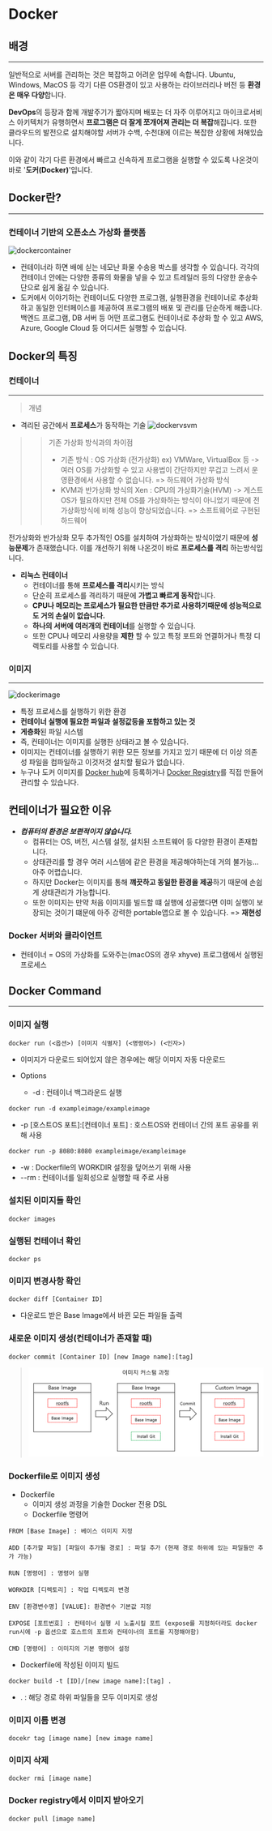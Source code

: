 # Docker

## 배경
---
일반적으로 서버를 관리하는 것은 복잡하고 어려운 업무에 속합니다. Ubuntu, Windows, MacOS 등 각기 다른 OS환경이 있고 사용하는 라이브러리나 버전 등 **환경은 매우 다양**합니다.

**DevOps**의 등장과 함께 개발주기가 짧아지며 배포는 더 자주 이루어지고 마이크로서비스 아키텍처가 유행하면서 **프로그램은 더 잘게 쪼개어져 관리는 더 복잡**해집니다. 또한 클라우드의 발전으로 설치해야할 서버가 수백, 수천대에 이르는 복잡한 상황에 처해있습니다.

이와 같이 각기 다른 환경에서 빠르고 신속하게 프로그램을 실행할 수 있도록 나온것이 바로 '**도커(Docker)**'입니다.

## Docker란?
---
### **컨테이너 기반의 오픈소스 가상화 플랫폼**

![dockercontainer](https://subicura.com/assets/article_images/2017-01-19-docker-guide-for-beginners-1/docker-container.png)

- 컨테이너라 하면 배에 싣는 네모난 화물 수송용 박스를 생각할 수 있습니다. 각각의 컨테이너 안에는 다양한 종류의 화물을 넣을 수 있고 트레일러 등의 다양한 운송수단으로 쉽게 옮길 수 있습니다.
- 도커에서 이야기하는 컨테이너도 다양한 프로그램, 실행환경을 컨테이너로 추상화하고 동일한 인터페이스를 제공하여 프로그램의 배포 및 관리를 단순하게 해줍니다. 백엔드 프로그램, DB 서버 등 어떤 프로그램도 컨테이너로 추상화 할 수 있고 AWS, Azure, Google Cloud 등 어디서든 실행할 수 있습니다.

## Docker의 특징

### 컨테이너
---
> 개념
- 격리된 공간에서 **프로세스**가 동작하는 기술
![dockervsvm](https://miro.medium.com/max/1200/1*wOBkzBpi1Hl9Nr__Jszplg.png)
>> 기존 가상화 방식과의 차이점
>> - 기존 방식 : OS 가상화 (전가상화) ex) VMWare, VirtualBox 등
        -> 여러 OS를 가상화할 수 있고 사용법이 간단하지만 무겁고 느려서 운영환경에서 사용할 수 없습니다.
        => 하드웨어 가상화 방식
>> - KVM과 반가상화 방식의 Xen : CPU의 가상화기술(HVM) 
        -> 게스트 OS가 필요하지만 전체 OS를 가상화하는 방식이 아니었기 때문에 전가상화방식에 비해 성능이 향상되었습니다.
        => 소프트웨어로 구현된 하드웨어




전가상화와 반가상화 모두 추가적인 OS를 설치하여 가상화하는 방식이었기 때문에 **성능문제**가 존재했습니다. 이를 개선하기 위해 나온것이 바로 **프로세스를 격리** 하는방식입니다.

- **리눅스 컨테이너**
  - 컨테이너를 통해 **프로세스를 격리**시키는 방식
  - 단순히 프로세스를 격리하기 때문에 **가볍고 빠르게 동작**합니다.
  - **CPU나 메모리는 프로세스가 필요한 만큼만 추가로 사용하기때문에 성능적으로도 거의 손실이 없습니다.**
  - **하나의 서버에 여러개의 컨테이너**를 실행할 수 있습니다.
  - 또한 CPU나 메모리 사용량을 **제한** 할 수 있고 특정 포트와 연결하거나 특정 디렉토리를 사용할 수 있습니다.



### 이미지
---
![dockerimage](https://subicura.com/assets/article_images/2017-01-19-docker-guide-for-beginners-1/docker-image.png)

- 특정 프로세스를 실행하기 위한 환경
-  **컨테이너 실행에 필요한 파일과 설정값등을 포함하고 있는 것**
-  **게층화**된 파일 시스템 
- 즉, 컨테이너는 이미지를 실행한 상태라고 볼 수 있습니다.
- 이미지는 컨테이너를 실행하기 위한 모든 정보를 가지고 있기 때문에 더 이상 의존성 파일을 컴파일하고 이것저것 설치할 필요가 없습니다.
- 누구나 도커 이미지를 [Docker hub](https://hub.docker.com/)에 등록하거나 [Docker Registry](https://docs.docker.com/registry/)를 직접 만들어 관리할 수 있습니다.


## 컨테이너가 필요한 이유
- ***컴퓨터의 환경은 보편적이지 않습니다.***
  - 컴퓨터는 OS, 버전, 시스템 설정, 설치된 소프트웨어 등 다양한 환경이 존재합니다.
  - 상태관리를 할 경우 여러 시스템에 같은 환경을 제공해야하는데 거의 불가능... 아주 어렵습니다.
  - 하지만 Docker는 이미지를 통해 **꺠끗하고 동일한 환경을 제공**하기 때문에 손쉽게 상태관리가 가능합니다.
  - 또한 이미지는 만약 처음 이미지를 빌드할 떄 실행에 성공했다면 이미 실행이 보장되는 것이기 떄문에 아주 강력한 portable앱으로 볼 수 있습니다. => **재현성**


### Docker 서버와 클라이언트
- 컨테이너 = OS의 가상화를 도와주는(macOS의 경우 xhyve) 프로그램에서 실행된 프로세스





## Docker Command
---
### 이미지 실행
```
docker run (<옵션>) [이미지 식별자] (<명령어>) (<인자>)
```
- 이미지가 다운로드 되어있지 않은 경우에는 해당 이미지 자동 다운로드

- Options
  - -d : 컨테이너 백그라운드 실행
```
docker run -d exampleimage/exampleimage
```
  - -p [호스트OS 포트]:[컨테이너 포트] : 호스트OS와 컨테이너 간의 포트 공유를 위해 사용
  ```
  docker run -p 8080:8080 exampleimage/exampleimage
  ```
  - -w : Dockerfile의 WORKDIR 설정을 덮어쓰기 위해 사용
  - --rm : 컨테이너를 일회성으로 실행할 때 주로 사용
  
### 설치된 이미지들 확인
```
docker images
```

### 실행된 컨테이너 확인
```
docker ps
```

### 이미지 변경사항 확인
```
docker diff [Container ID]
```
- 다운로드 받은 Base Image에서 바뀐 모든 파일들 출력

### 새로운 이미지 생성(컨테이너가 존재할 때)
```
docker commit [Container ID] [new Image name]:[tag]
```

> ![imagecustomprocedure](../Image/dockerimagechagingprocedure.png)

### Dockerfile로 이미지 생성
- Dockerfile
  - 이미지 생성 과정을 기술한 Docker 전용 DSL
  - Dockerfile 명령어
  
```
FROM [Base Image] : 베이스 이미지 지정

ADD [추가할 파일] [파일이 추가될 경로] : 파일 추가 (현재 경로 하위에 있는 파일들만 추가 가능)

RUN [명령어] : 명령어 실행

WORKDIR [디렉토리] : 작업 디렉토리 변경

ENV [환경변수명] [VALUE]: 환경변수 기본값 지정

EXPOSE [포트번호] : 컨테이너 실행 시 노출시킬 포트 (expose를 지정하더라도 docker run시에 -p 옵션으로 호스트의 포트와 컨테이너의 포트를 지정해야함)

CMD [명령어] : 이미지의 기본 명령어 설정
```

- Dockerfile에 작성된 이미지 빌드
```
docker build -t [ID]/[new image name]:[tag] .
```

  - . : 해당 경로 하위 파일들을 모두 이미지로 생성

### 이미지 이름 변경

```
docekr tag [image name] [new image name]
```

### 이미지 삭제

```
docker rmi [image name]
```

### Docker registry에서 이미지 받아오기

```
docker pull [image name]
```
